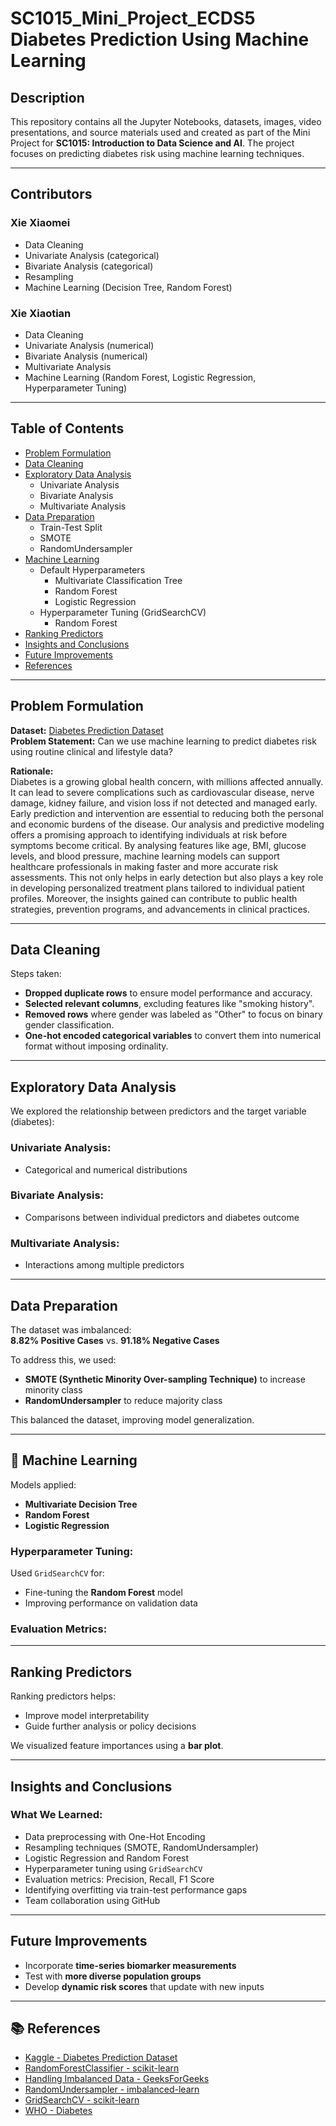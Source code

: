 # SC1015_Mini_Project_ECDS5 Diabetes Prediction Using Machine Learning

## Description
This repository contains all the Jupyter Notebooks, datasets, images, video presentations, and source materials used and created as part of the Mini Project for **SC1015: Introduction to Data Science and AI**. The project focuses on predicting diabetes risk using machine learning techniques.

---
## Contributors

### Xie Xiaomei  
- Data Cleaning  
- Univariate Analysis (categorical)  
- Bivariate Analysis (categorical)  
- Resampling  
- Machine Learning (Decision Tree, Random Forest)

### Xie Xiaotian  
- Data Cleaning  
- Univariate Analysis (numerical)  
- Bivariate Analysis (numerical)  
- Multivariate Analysis  
- Machine Learning (Random Forest, Logistic Regression, Hyperparameter Tuning)

---

## Table of Contents
- [Problem Formulation](#problem-formulation)
- [Data Cleaning](#data-cleaning)
- [Exploratory Data Analysis](#exploratory-data-analysis)
  - Univariate Analysis
  - Bivariate Analysis
  - Multivariate Analysis
- [Data Preparation](#data-preparation)
  - Train-Test Split
  - SMOTE
  - RandomUndersampler
- [Machine Learning](#machine-learning)
  - Default Hyperparameters
    - Multivariate Classification Tree
    - Random Forest
    - Logistic Regression
  - Hyperparameter Tuning (GridSearchCV)
    - Random Forest
- [Ranking Predictors](#ranking-predictors)
- [Insights and Conclusions](#insights-and-conclusions)
- [Future Improvements](#future-improvements)
- [References](#references)

---

## Problem Formulation
**Dataset:** [Diabetes Prediction Dataset](https://www.kaggle.com/datasets/iammustafatz/diabetes-prediction-dataset)  
**Problem Statement:** Can we use machine learning to predict diabetes risk using routine clinical and lifestyle data?

**Rationale:**  
Diabetes is a growing global health concern, with millions affected annually. It can lead to severe complications such as cardiovascular disease, nerve damage, kidney failure, and vision loss if not detected and managed early. Early prediction and intervention are essential to reducing both the personal and economic burdens of the disease.
Our analysis and predictive modeling offers a promising approach to identifying individuals at risk before symptoms become critical. By analysing features like age, BMI, glucose levels, and blood pressure, machine learning models can support healthcare professionals in making faster and more accurate risk assessments. This not only helps in early detection but also plays a key role in developing personalized treatment plans tailored to individual patient profiles. Moreover, the insights gained can contribute to public health strategies, prevention programs, and advancements in clinical practices.


---

## Data Cleaning
Steps taken:
- **Dropped duplicate rows** to ensure model performance and accuracy.
- **Selected relevant columns**, excluding features like "smoking history".
- **Removed rows** where gender was labeled as "Other" to focus on binary gender classification.
- **One-hot encoded categorical variables** to convert them into numerical format without imposing ordinality.

---

## Exploratory Data Analysis
We explored the relationship between predictors and the target variable (diabetes):

### Univariate Analysis:
- Categorical and numerical distributions

### Bivariate Analysis:
- Comparisons between individual predictors and diabetes outcome

### Multivariate Analysis:
- Interactions among multiple predictors

---

## Data Preparation
The dataset was imbalanced:  
**8.82% Positive Cases** vs. **91.18% Negative Cases**

To address this, we used:
- **SMOTE (Synthetic Minority Over-sampling Technique)** to increase minority class
- **RandomUndersampler** to reduce majority class

This balanced the dataset, improving model generalization.

---

## 🤖 Machine Learning
Models applied:
- **Multivariate Decision Tree**
- **Random Forest**
- **Logistic Regression**

### Hyperparameter Tuning:
Used `GridSearchCV` for:
- Fine-tuning the **Random Forest** model
- Improving performance on validation data

### Evaluation Metrics:

---

## Ranking Predictors
Ranking predictors helps:
- Improve model interpretability
- Guide further analysis or policy decisions

We visualized feature importances using a **bar plot**.

---

## Insights and Conclusions

### What We Learned:
- Data preprocessing with One-Hot Encoding
- Resampling techniques (SMOTE, RandomUndersampler)
- Logistic Regression and Random Forest
- Hyperparameter tuning using `GridSearchCV`
- Evaluation metrics: Precision, Recall, F1 Score
- Identifying overfitting via train-test performance gaps
- Team collaboration using GitHub

---

## Future Improvements
- Incorporate **time-series biomarker measurements**
- Test with **more diverse population groups**
- Develop **dynamic risk scores** that update with new inputs

---

## 📚 References
- [Kaggle - Diabetes Prediction Dataset](https://www.kaggle.com/datasets/iammustafatz/diabetes-prediction-dataset)  
- [RandomForestClassifier - scikit-learn](https://scikit-learn.org/stable/modules/generated/sklearn.ensemble.RandomForestClassifier.html)  
- [Handling Imbalanced Data - GeeksForGeeks](https://www.geeksforgeeks.org/ml-handling-imbalanced-data-with-smote-and-near-miss-algorithm-in-python/)  
- [RandomUndersampler - imbalanced-learn](https://imbalanced-learn.org/stable/references/generated/imblearn.under_sampling.RandomUnderSampler.html)  
- [GridSearchCV - scikit-learn](https://scikit-learn.org/stable/modules/grid_search.html)  
- [WHO - Diabetes](https://www.who.int/health-topics/diabetes#tab=tab_1)

